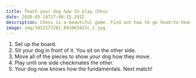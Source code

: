 ```yaml
---
title: Teach your dog how to play chess
date: 2020-05-14T17:40:15.291Z
description: Chess is a beautiful game. Find out how to go head-to-head with your dog.
image: img/3912177281_891063422c_z.jpg
---
```

1. Set up the board.
2. Sit your dog in front of it. You sit on the other side.
3. Move all of the pieces to show your dog how they move.
4. Play until one side checkmates the other.
5. Your dog now knows how the fundamentals. Next match!